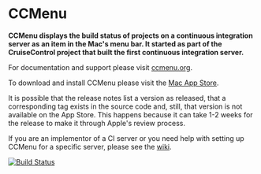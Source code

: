 CCMenu
======

**CCMenu displays the build status of projects on a continuous integration server as an item in the Mac's menu bar. It started as part of the CruiseControl project that built the first continuous integration server.**

For documentation and support please visit [ccmenu.org][].

To download and install CCMenu please visit the [Mac App Store][].

It is possible that the release notes list a version as released, that a corresponding tag exists in the source code and, still, that version is not available on the App Store. This happens because it can take 1-2 weeks for the release to make it through Apple's review process.

If you are an implementor of a CI server or you need help with setting up CCMenu for a specific server, please see the [wiki][].

[![Build Status](https://travis-ci.org/erikdoe/ccmenu.svg?branch=master)](https://travis-ci.org/erikdoe/ccmenu)

  [ccmenu.org]: http://ccmenu.org/
  [Mac App Store]: https://itunes.apple.com/us/app/ccmenu/id603117688?mt=12&uo=4
  [wiki]: https://github.com/erikdoe/ccmenu/wiki
	
